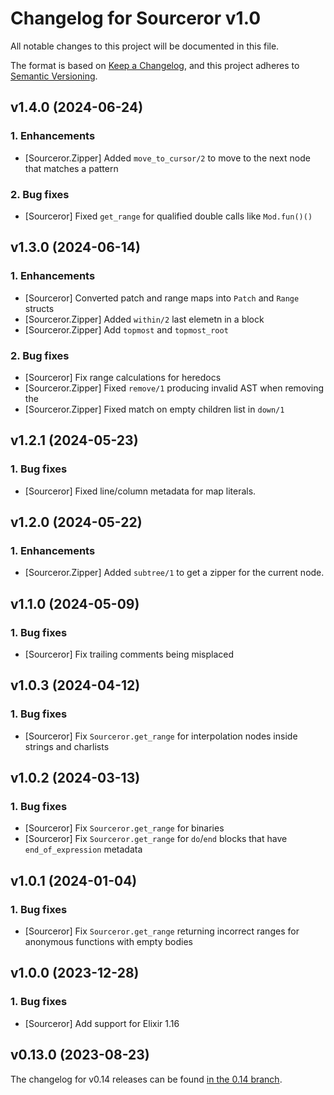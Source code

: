 # Changelog for Sourceror v1.0

All notable changes to this project will be documented in this file.

The format is based on [Keep a Changelog](https://keepachangelog.com/en/1.0.0/),
and this project adheres to [Semantic Versioning](https://semver.org/spec/v2.0.0.html).

## v1.4.0 (2024-06-24)

### 1. Enhancements

- [Sourceror.Zipper] Added `move_to_cursor/2` to move to the next node that matches a pattern

### 2. Bug fixes

- [Sourceror] Fixed `get_range` for qualified double calls like `Mod.fun()()`

## v1.3.0 (2024-06-14)

### 1. Enhancements

- [Sourceror] Converted patch and range maps into `Patch` and `Range` structs
- [Sourceror.Zipper] Added `within/2`
  last elemetn in a block
- [Sourceror.Zipper] Add `topmost` and `topmost_root`

### 2. Bug fixes

- [Sourceror] Fix range calculations for heredocs
- [Sourceror.Zipper] Fixed `remove/1` producing invalid AST when removing the
- [Sourceror.Zipper] Fixed match on empty children list in `down/1`

## v1.2.1 (2024-05-23)

### 1. Bug fixes

- [Sourceror] Fixed line/column metadata for map literals.

## v1.2.0 (2024-05-22)

### 1. Enhancements

- [Sourceror.Zipper] Added `subtree/1` to get a zipper for the current node.

## v1.1.0 (2024-05-09)

### 1. Bug fixes

- [Sourceror] Fix trailing comments being misplaced

## v1.0.3 (2024-04-12)

### 1. Bug fixes

- [Sourceror] Fix `Sourceror.get_range` for interpolation nodes inside
  strings and charlists

## v1.0.2 (2024-03-13)

### 1. Bug fixes

- [Sourceror] Fix `Sourceror.get_range` for binaries
- [Sourceror] Fix `Sourceror.get_range` for `do`/`end` blocks that have
  `end_of_expression` metadata

## v1.0.1 (2024-01-04)

### 1. Bug fixes

- [Sourceror] Fix `Sourceror.get_range` returning incorrect ranges for
  anonymous functions with empty bodies

## v1.0.0 (2023-12-28)

### 1. Bug fixes

- [Sourceror] Add support for Elixir 1.16

## v0.13.0 (2023-08-23)

The changelog for v0.14 releases can be found [in the 0.14
branch](https://github.com/doorgan/sourceror/blob/v0.14/CHANGELOG.md).
